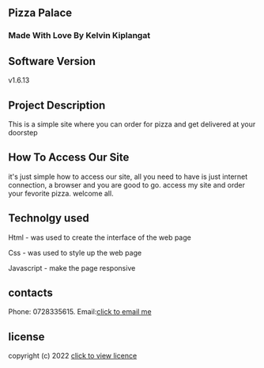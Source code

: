 ## Pizza Palace


### Made With Love By Kelvin Kiplangat

## Software Version

v1.6.13

## Project Description

This is a simple site where you can order for pizza and get delivered at your doorstep

## How To Access Our Site

it's just simple how to access our site, all you need to have is just internet connection, a browser and you are good to go. access my site and order your fevorite pizza. welcome all.

## Technolgy used

Html - was used to create the interface of the web page

Css - was used to style up the web page

Javascript - make the page responsive

## contacts

Phone: 0728335615.
Email:[click to email me](kelvinkipla@gmail.com)

## license

copyright (c) 2022 [click to view licence](license)
